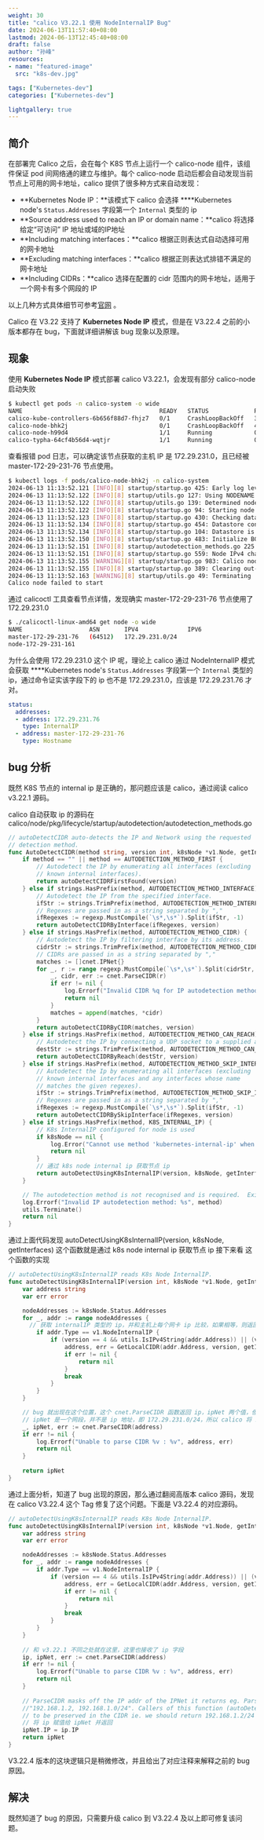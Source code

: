```yaml
---
weight: 30
title: "calico V3.22.1 使用 NodeInternalIP Bug"
date: 2024-06-13T11:57:40+08:00
lastmod: 2024-06-13T12:45:40+08:00
draft: false
author: "孙峰"
resources:
- name: "featured-image"
  src: "k8s-dev.jpg"

tags: ["Kubernetes-dev"]
categories: ["Kubernetes-dev"]

lightgallery: true
---
```


## 简介

在部署完 Calico 之后，会在每个 K8S 节点上运行一个 calico-node 组件，该组件保证 pod 间网络通的建立与维护。每个 calico-node 启动后都会自动发现当前节点上可用的网卡地址，calico 提供了很多种方式来自动发现：

- **Kubernetes Node IP：**该模式下 calico 会选择 ****Kubernetes node's `Status.Addresses` 字段第一个 `Internal` 类型的 ip
- **Source address used to reach an IP or domain name：**calico 将选择给定“可访问” IP 地址或域的IP地址
- **Including matching interfaces：**calico 根据正则表达式自动选择可用的网卡地址
- **Excluding matching interfaces：**calico 根据正则表达式排错不满足的网卡地址
- **Including CIDRs：**calico 选择在配置的 cidr 范围内的网卡地址，适用于一个网卡有多个网段的 IP

以上几种方式具体细节可参考[官网](https://docs.tigera.io/calico/latest/networking/ipam/ip-autodetection#autodetecting-node-ip-address-and-subnet) 。

Calico 在 V3.22 支持了 **Kubernetes Node IP** 模式，但是在 V3.22.4 之前的小版本都存在 bug，下面就详细讲解该 bug 现象以及原理。

## 现象

使用 **Kubernetes Node IP** 模式部署 calico V3.22.1，会发现有部分 calico-node 启动失败

```bash
$ kubectl get pods -n calico-system -o wide
NAME                                       READY   STATUS             RESTARTS      AGE     IP               NODE                   NOMINATED NODE   READINESS GATES
calico-kube-controllers-6b656f88d7-fhjz7   0/1     CrashLoopBackOff   3 (47s ago)   2m20s   100.121.83.69    node-172-29-231-161    <none>           <none>
calico-node-bhk2j                          0/1     CrashLoopBackOff   4 (30s ago)   2m20s   172.29.231.161   node-172-29-231-161    <none>           <none>
calico-node-h99d4                          1/1     Running            0             2m20s   172.29.231.76    master-172-29-231-76   <none>           <none>
calico-typha-64cf4b56d4-wqtjr              1/1     Running            0             2m20s   172.29.231.161   node-172-29-231-161    <none>           <none>
```

查看报错 pod 日志，可以确定该节点获取的主机 IP 是 172.29.231.0，且已经被 master-172-29-231-76 节点使用。

```bash
$ kubectl logs -f pods/calico-node-bhk2j -n calico-system
2024-06-13 11:13:52.121 [INFO][8] startup/startup.go 425: Early log level set to info
2024-06-13 11:13:52.122 [INFO][8] startup/utils.go 127: Using NODENAME environment for node name node-172-29-231-161
2024-06-13 11:13:52.122 [INFO][8] startup/utils.go 139: Determined node name: node-172-29-231-161
2024-06-13 11:13:52.122 [INFO][8] startup/startup.go 94: Starting node node-172-29-231-161 with version v3.22.1
2024-06-13 11:13:52.123 [INFO][8] startup/startup.go 430: Checking datastore connection
2024-06-13 11:13:52.134 [INFO][8] startup/startup.go 454: Datastore connection verified
2024-06-13 11:13:52.134 [INFO][8] startup/startup.go 104: Datastore is ready
2024-06-13 11:13:52.150 [INFO][8] startup/startup.go 483: Initialize BGP data
2024-06-13 11:13:52.151 [INFO][8] startup/autodetection_methods.go 225: Including CIDR information from host interface. CIDR="172.29.231.161/24"
2024-06-13 11:13:52.151 [INFO][8] startup/startup.go 559: Node IPv4 changed, will check for conflicts
2024-06-13 11:13:52.155 [WARNING][8] startup/startup.go 983: Calico node 'master-172-29-231-76' is already using the IPv4 address 172.29.231.0.
2024-06-13 11:13:52.155 [INFO][8] startup/startup.go 389: Clearing out-of-date IPv4 address from this node IP="172.29.231.0/24"
2024-06-13 11:13:52.163 [WARNING][8] startup/utils.go 49: Terminating
Calico node failed to start
```

通过 calicoctl 工具查看节点详情，发现确实 master-172-29-231-76 节点使用了 172.29.231.0

```bash
$ ./calicoctl-linux-amd64 get node -o wide
NAME                   ASN       IPV4              IPV6   
master-172-29-231-76   (64512)   172.29.231.0/24
node-172-29-231-161
```

为什么会使用 172.29.231.0 这个 IP 呢，理论上 calico 通过 NodeInternalIP 模式会获取  ****Kubernetes node's `Status.Addresses` 字段第一个 `Internal` 类型的 ip，通过命令证实该字段下的 ip 也不是 172.29.231.0，应该是 172.29.231.76 才对。

```yaml
status:
  addresses:
  - address: 172.29.231.76
    type: InternalIP
  - address: master-172-29-231-76
    type: Hostname
```

## bug 分析

既然 K8S 节点的 internal ip 是正确的，那问题应该是 calico，通过阅读 calico v3.22.1 源码。

calico 自动获取 ip 的源码在 calico/node/pkg/lifecycle/startup/autodetection/autodetection_methods.go

```go
// autoDetectCIDR auto-detects the IP and Network using the requested
// detection method.
func AutoDetectCIDR(method string, version int, k8sNode *v1.Node, getInterfaces func([]string, []string, int) ([]Interface, error)) *cnet.IPNet {
	if method == "" || method == AUTODETECTION_METHOD_FIRST {
		// Autodetect the IP by enumerating all interfaces (excluding
		// known internal interfaces).
		return autoDetectCIDRFirstFound(version)
	} else if strings.HasPrefix(method, AUTODETECTION_METHOD_INTERFACE) {
		// Autodetect the IP from the specified interface.
		ifStr := strings.TrimPrefix(method, AUTODETECTION_METHOD_INTERFACE)
		// Regexes are passed in as a string separated by ","
		ifRegexes := regexp.MustCompile(`\s*,\s*`).Split(ifStr, -1)
		return autoDetectCIDRByInterface(ifRegexes, version)
	} else if strings.HasPrefix(method, AUTODETECTION_METHOD_CIDR) {
		// Autodetect the IP by filtering interface by its address.
		cidrStr := strings.TrimPrefix(method, AUTODETECTION_METHOD_CIDR)
		// CIDRs are passed in as a string separated by ","
		matches := []cnet.IPNet{}
		for _, r := range regexp.MustCompile(`\s*,\s*`).Split(cidrStr, -1) {
			_, cidr, err := cnet.ParseCIDR(r)
			if err != nil {
				log.Errorf("Invalid CIDR %q for IP autodetection method: %s", r, method)
				return nil
			}
			matches = append(matches, *cidr)
		}
		return autoDetectCIDRByCIDR(matches, version)
	} else if strings.HasPrefix(method, AUTODETECTION_METHOD_CAN_REACH) {
		// Autodetect the IP by connecting a UDP socket to a supplied address.
		destStr := strings.TrimPrefix(method, AUTODETECTION_METHOD_CAN_REACH)
		return autoDetectCIDRByReach(destStr, version)
	} else if strings.HasPrefix(method, AUTODETECTION_METHOD_SKIP_INTERFACE) {
		// Autodetect the Ip by enumerating all interfaces (excluding
		// known internal interfaces and any interfaces whose name
		// matches the given regexes).
		ifStr := strings.TrimPrefix(method, AUTODETECTION_METHOD_SKIP_INTERFACE)
		// Regexes are passed in as a string separated by ","
		ifRegexes := regexp.MustCompile(`\s*,\s*`).Split(ifStr, -1)
		return autoDetectCIDRBySkipInterface(ifRegexes, version)
	} else if strings.HasPrefix(method, K8S_INTERNAL_IP) {
		// K8s InternalIP configured for node is used
		if k8sNode == nil {
			log.Error("Cannot use method 'kubernetes-internal-ip' when not running on a Kubernetes cluster")
			return nil
		}
		// 通过 k8s node internal ip 获取节点 ip
		return autoDetectUsingK8sInternalIP(version, k8sNode, getInterfaces)
	}

	// The autodetection method is not recognised and is required.  Exit.
	log.Errorf("Invalid IP autodetection method: %s", method)
	utils.Terminate()
	return nil
}

```

通过上面代码发现 autoDetectUsingK8sInternalIP(version, k8sNode, getInterfaces) 这个函数就是通过 k8s node internal ip 获取节点 ip 接下来看 这个函数的实现

```go
// autoDetectUsingK8sInternalIP reads K8s Node InternalIP.
func autoDetectUsingK8sInternalIP(version int, k8sNode *v1.Node, getInterfaces func([]string, []string, int) ([]Interface, error)) *cnet.IPNet {
	var address string
	var err error

	nodeAddresses := k8sNode.Status.Addresses
	for _, addr := range nodeAddresses {
	  // 获取 internalIP 类型的 ip，并和主机上每个网卡 ip 比较，如果相等，则返回该网卡 ip
		if addr.Type == v1.NodeInternalIP {
			if (version == 4 && utils.IsIPv4String(addr.Address)) || (version == 6 && utils.IsIPv6String(addr.Address)) {
				address, err = GetLocalCIDR(addr.Address, version, getInterfaces)
				if err != nil {
					return nil
				}
				break
			}
		}
	}

	// bug 就出现在这个位置，这个 cnet.ParseCIDR 函数返回 ip，ipNet 两个值，但是只接受了 ipNet，
	// ipNet 是一个网段，并不是 ip 地址，即 172.29.231.0/24，所以 calico 将 172.29.231.0/24 当作该节点 ip
	_, ipNet, err := cnet.ParseCIDR(address)
	if err != nil {
		log.Errorf("Unable to parse CIDR %v : %v", address, err)
		return nil
	}
	
	return ipNet
}
```

通过上面分析，知道了 bug 出现的原因，那么通过翻阅高版本 calico 源码，发现在 calico V3.22.4 这个 Tag 修复了这个问题。下面是 V3.22.4 的对应源码。

```go
// autoDetectUsingK8sInternalIP reads K8s Node InternalIP.
func autoDetectUsingK8sInternalIP(version int, k8sNode *v1.Node, getInterfaces func([]string, []string, int) ([]Interface, error)) *cnet.IPNet {
	var address string
	var err error

	nodeAddresses := k8sNode.Status.Addresses
	for _, addr := range nodeAddresses {
		if addr.Type == v1.NodeInternalIP {
			if (version == 4 && utils.IsIPv4String(addr.Address)) || (version == 6 && utils.IsIPv6String(addr.Address)) {
				address, err = GetLocalCIDR(addr.Address, version, getInterfaces)
				if err != nil {
					return nil
				}
				break
			}
		}
	}
	
	// 和 v3.22.1 不同之处就在这里，这里也接收了 ip 字段
	ip, ipNet, err := cnet.ParseCIDR(address)
	if err != nil {
		log.Errorf("Unable to parse CIDR %v : %v", address, err)
		return nil
	}
	
	// ParseCIDR masks off the IP addr of the IPNet it returns eg. ParseCIDR("192.168.1.2/24" will return
	//"192.168.1.2, 192.168.1.0/24". Callers of this function (autoDetectUsingK8sInternalIP) expect the full IP address
	// to be preserved in the CIDR ie. we should return 192.168.1.2/24
	// 将 ip 赋值给 ipNet 并返回
	ipNet.IP = ip.IP
	return ipNet
}
```

V3.22.4 版本的这块逻辑只是稍微修改，并且给出了对应注释来解释之前的 bug 原因。

## 解决

既然知道了 bug 的原因，只需要升级 calico 到 V3.22.4 及以上即可修复该问题。